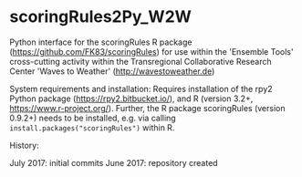 # scoringRules2Py_W2W

Python interface for the scoringRules R package (https://github.com/FK83/scoringRules) for use within the 'Ensemble Tools' cross-cutting activity within the Transregional Collaborative Research Center 'Waves to Weather' (http://wavestoweather.de)

System requirements and installation: Requires installation of the rpy2 Python package (https://rpy2.bitbucket.io/), and R (version 3.2+, https://www.r-project.org/). Further, the R package scoringRules (version 0.9.2+) needs to be installed, e.g. via calling `install.packages("scoringRules")` within R.   

History:

July 2017: initial commits
June 2017: repository created
